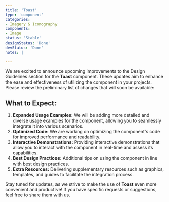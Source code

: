```yaml
---
title: 'Toast'
type: 'component'
categories:
- Imagery & Iconography
components:
- Image
status: 'Stable'
designStatus: 'Done'
devStatus: 'Done'
notes: |

---
```


<p>We are excited to announce upcoming improvements to the Design Guidelines section for the <strong>Toast</strong> component.
These updates aim to enhance the ease and effectiveness of utilizing the component in your projects.
Please review the preliminary list of changes that will soon be available:</p>

<h2>What to Expect:</h2>

<ol>
  <li><strong>Expanded Usage Examples:</strong> We will be adding more detailed and diverse usage examples for the component, allowing you to seamlessly integrate it into various scenarios.</li>

  <li><strong>Optimized Code:</strong> We are working on optimizing the component's code for improved performance and readability.</li>

  <li><strong>Interactive Demonstrations:</strong> Providing interactive demonstrations that allow you to interact with the component in real-time and assess its capabilities.</li>

  <li><strong>Best Design Practices:</strong> Additional tips on using the component in line with best design practices.</li>

  <li><strong>Extra Resources:</strong> Delivering supplementary resources such as graphics, templates, and guides to facilitate the integration process.</li>
</ol>

<p>Stay tuned for updates, as we strive to make the use of <strong>Toast</strong> even more convenient and productive! If you have specific requests or suggestions, feel free to share them with us.</p>
